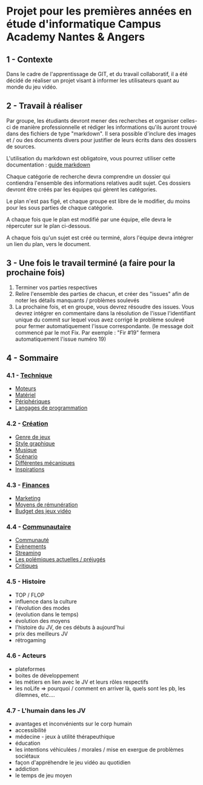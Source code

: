 # Projet pour les premières années en étude d'informatique Campus Academy Nantes & Angers

## 1 - Contexte

Dans le cadre de l'apprentissage de GIT, et du travail collaboratif, il a été décidé de réaliser un projet visant à informer les utilisateurs quant au monde du jeu vidéo.

## 2 - Travail à réaliser

Par groupe, les étudiants devront mener des recherches et organiser celles-ci de manière professionnelle et rédiger les informations qu'ils auront trouvé dans des fichiers de type "markdown". Il sera possible d'inclure des images et / ou des documents divers pour justifier de leurs écrits dans des dossiers de sources.

L'utilisation du markdown est obligatoire, vous pourrez utiliser cette documentation : [guide markdown](https://guides.github.com/features/mastering-markdown/)

Chaque catégorie de recherche devra comprendre un dossier qui contiendra l'ensemble des informations relatives audit sujet. Ces dossiers devront être créés par les équipes qui gèrent les catégories.

Le plan n'est pas figé, et chaque groupe est libre de le modifier, du moins pour les sous parties de chaque catégorie.

A chaque fois que le plan est modifié par une équipe, elle devra le répercuter sur le plan ci-dessous.

A chaque fois qu'un sujet est créé ou terminé, alors l'équipe devra intégrer un lien du plan, vers le document.

## 3 - Une fois le travail terminé (a faire pour la prochaine fois)
1. Terminer vos parties respectives
2. Relire l'ensemble des parties de chacun, et créer des "issues" afin de noter les détails manquants / problèmes soulevés
3. La prochaine fois, et en groupe, vous devrez résoudre des issues. Vous devrez intégrer en commentaire dans la résolution de l'issue l'identifiant unique du commit sur lequel vous avez corrigé le problème soulevé pour fermer automatiquement l'issue correspondante. (le message doit commencé par le mot Fix. Par exemple : "Fir #19" fermera automatiquement l'issue numéro 19)

## 4 - Sommaire

### 4.1 - [Technique](Technique)
- [Moteurs](Technique/Moteur.md)
- [Matériel](Technique/Materiel.md)
- [Périphériques](Technique/Peripherique.md)
- [Langages de programmation](Technique/Language_de_Programmation.md)

### 4.2 - [Création](Creation)
- [Genre de jeux](Creation/Regroup/Genre_de_Jeux.md)
- [Style graphique](Creation/Regroup/Styles_graphiques.md)
- [Musique](Creation/Regroup/Musique.md)
- [Scénario](Creation/Regroup/Scenario.md)
- [Différentes mécaniques](Creation/Regroup/Differentes_mecaniques.md)
- [Inspirations](Creation/Regroup/Inspirations.md)

### 4.3 - [Finances](Finance)
- [Marketing](Finance/MARKETING.md)
- [Moyens de rémunération](Finance/Moyens_de_remuneration.md)
- [Budget des jeux vidéo](Finance/Budget_de_jeux_video.md)

### 4.4 - [Communautaire](Communautaire)
- [Communauté](Communautaire/Communauté.md)
- [Evènements](Communautaire/Evènement.md)
- [Streaming](Communautaire/Streaming.md)
- [Les polémiques actuelles / préjugés](Communautaire/Polémiques_actuelles_et_Préjugés.md)
- [Critiques](Communautaire/Critiques.md)

### 4.5 - Histoire
- TOP / FLOP
- influence dans la culture
- l'évolution des modes
- (evolution dans le temps)
- évolution des moyens
- l'histoire du JV, de ces débuts à aujourd'hui
- prix des meilleurs JV
- rétrogaming

### 4.6 - Acteurs
- plateformes
- boites de développement
- les métiers en lien avec le JV et leurs rôles respectifs
- les noLife => pourquoi / comment en arriver là, quels sont les pb, les dilemnes, etc....

### 4.7 - L'humain dans les JV
- avantages et inconvénients sur le corp humain
- accessibilité
- médecine - jeux à utilité thérapeuthique
- éducation
- les intentions véhiculées / morales / mise en exergue de problèmes sociétaux
- façon d'appréhendre le jeu vidéo au quotidien
- addiction
- le temps de jeu moyen
